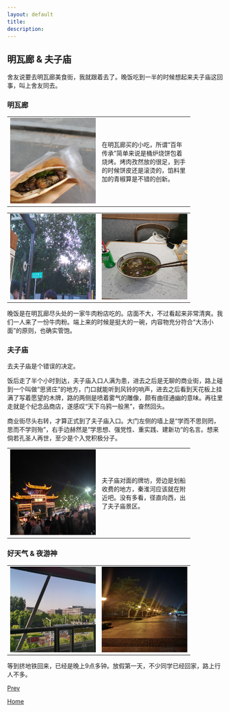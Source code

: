 ```yaml
---
layout: default
title: 
description: 
---
```


## 明瓦廊 & 夫子庙


舍友说要去明瓦廊美食街，我就跟着去了。晚饭吃到一半的时候想起来夫子庙这回事，叫上舍友同去。


### **明瓦廊**

<table><tr>
<td>
<img src="../fig/what.jpg"
width="200"
height="200">
</td>

<td width="200">
在明瓦廊买的小吃，所谓“百年传承”简单来说是桶炉烧饼包着烧烤。烤肉孜然放的很足，到手的时候饼皮还是滚烫的，馅料里加的青椒算是不错的创新。
</td>
</tr></table>


<table><tr>
<td>
<img src="../fig/where.jpg"
width="200"
height="200">
</td>
<td>
<img src="../fig/dinner.jpg"
width="200"
height="200">
</td>
</tr></table>


晚饭是在明瓦廊尽头处的一家牛肉粉店吃的。店面不大，不过看起来非常清爽。我们一人来了一份牛肉粉。端上来的时候是挺大的一碗，内容物充分符合“大汤小面”的原则，也确实管饱。


### **夫子庙**


去夫子庙是个错误的决定。


饭后走了半个小时到达，夫子庙入口人满为患，进去之后是无聊的商业街，路上碰到一个叫做“思贤庄”的地方，门口就能听到风铃的响声，进去之后看到天花板上挂满了写着愿望的木牌，路的两侧是喷着雾气的雕像，颇有曲径通幽的意味。再往里走就是个纪念品商店，遂感叹“天下乌鸦一般黑”，奋然回头。


商业街尽头右转，才算正式到了夫子庙入口。大门左侧的墙上是“学而不思则罔，思而不学则殆”，右手边赫然是“学思想、强党性、重实践、建新功“的名言。想来倘若孔圣人再世，至少是个入党积极分子。


<table><tr>
<td>
	<img src="../fig/tample.jpg"
	width="200"
	height="200">
</td>
<td width="200">
夫子庙对面的牌坊，旁边是划船收费的地方，秦淮河应该就在附近吧。没有多看，径直向西，出了夫子庙景区。
</td>
</tr></table>


### **好天气 & 夜游神**


<table><tr>
<td>
	<img src="../fig/schoolNoon.jpg"
	width="200"
	height="200">
</td>
<td>
	<img src="../fig/schoolNight.jpg"
	width="200"
	height="200">
</td>
</tr></table>


等到挤地铁回来，已经是晚上9点多钟。放假第一天，不少同学已经回家，路上行人不多。

[Prev](./out1.md)

[Home](../index.md)